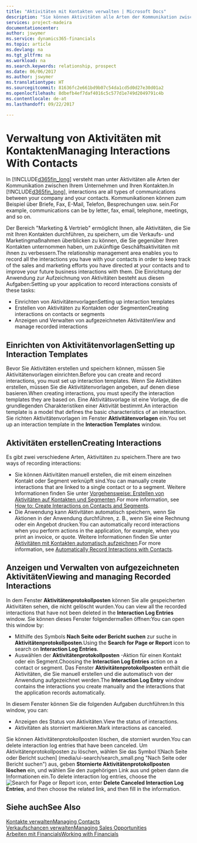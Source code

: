 ```yaml
---
title: "Aktivitäten mit Kontakten verwalten | Microsoft Docs"
description: "Sie können Aktivitäten alle Arten der Kommunikation zwischen Ihrem Unternehmen und Ihren Kontakten aufzeichnen, uum Beispiel Briefe, Fax, E-Mail, Telefon, Besprechungen usw."
services: project-madeira
documentationcenter: 
author: jswymer
ms.service: dynamics365-financials
ms.topic: article
ms.devlang: na
ms.tgt_pltfrm: na
ms.workload: na
ms.search.keywords: relationship, prospect
ms.date: 06/06/2017
ms.author: jswymer
ms.translationtype: HT
ms.sourcegitcommit: 81636fc2e661bd9b07c54da1cd5d0d27e30d01a2
ms.openlocfilehash: 8dbefb4ef7daf4016c5c577d1e749d2049791c4b
ms.contentlocale: de-at
ms.lasthandoff: 09/22/2017

---
```

# <a name="managing-interactions-with-contacts"></a><span data-ttu-id="1bac4-103">Verwaltung von Aktivitäten mit Kontakten</span><span class="sxs-lookup"><span data-stu-id="1bac4-103">Managing Interactions With Contacts</span></span>
<span data-ttu-id="1bac4-104">In [!INCLUDE[d365fin_long](includes/d365fin_long_md.md)] versteht man unter Aktivitäten alle Arten der Kommunikation zwischen Ihrem Unternehmen und Ihren Kontakten.</span><span class="sxs-lookup"><span data-stu-id="1bac4-104">In [!INCLUDE[d365fin_long](includes/d365fin_long_md.md)], interactions are all types of communications between your company and your contacts.</span></span> <span data-ttu-id="1bac4-105">Kommunikationen können zum Beispiel über Briefe, Fax, E-Mail, Telefon, Besprechungen usw. sein.</span><span class="sxs-lookup"><span data-stu-id="1bac4-105">For example, communications can be by letter, fax, email, telephone, meetings, and so on.</span></span>

<span data-ttu-id="1bac4-106">Der Bereich "Marketing & Vertrieb" ermöglicht Ihnen, alle Aktivitäten, die Sie mit Ihren Kontakten durchführen, zu speichern, um die Verkaufs- und Marketingmaßnahmen überblicken zu können, die Sie gegenüber Ihren Kontakten unternommen haben, um zukünftige Geschäftsaktivitäten mit ihnen zu verbessern.</span><span class="sxs-lookup"><span data-stu-id="1bac4-106">The relationship management area enables you to record all the interactions you have with your contacts in order to keep track of the sales and marketing efforts you have directed at your contacts and to improve your future business interactions with them.</span></span> <span data-ttu-id="1bac4-107">Die Einrichtung der Anwendung zur Aufzeichnung von Aktivitäten besteht aus diesen Aufgaben:</span><span class="sxs-lookup"><span data-stu-id="1bac4-107">Setting up your application to record interactions consists of these tasks:</span></span>

* <span data-ttu-id="1bac4-108">Einrichten von Aktivitätenvorlagen</span><span class="sxs-lookup"><span data-stu-id="1bac4-108">Setting up interaction templates</span></span>  
* <span data-ttu-id="1bac4-109">Erstellen von Aktivitäten zu Kontakten oder Segmenten</span><span class="sxs-lookup"><span data-stu-id="1bac4-109">Creating interactions on contacts or segments</span></span>  
* <span data-ttu-id="1bac4-110">Anzeigen und Verwalten von aufgezeichneten Aktivitäten</span><span class="sxs-lookup"><span data-stu-id="1bac4-110">View and manage recorded interactions</span></span>  

##  <a name="setting-up-interaction-templates"></a><span data-ttu-id="1bac4-111">Einrichten von Aktivitätenvorlagen</span><span class="sxs-lookup"><span data-stu-id="1bac4-111">Setting up Interaction Templates</span></span>
<span data-ttu-id="1bac4-112">Bevor Sie Aktivitäten erstellen und speichern können, müssen Sie Aktivitätenvorlagen einrichten.</span><span class="sxs-lookup"><span data-stu-id="1bac4-112">Before you can create and record interactions, you must set up interaction templates.</span></span> <span data-ttu-id="1bac4-113">Wenn Sie Aktivitäten erstellen, müssen Sie die Aktivitätenvorlagen angeben, auf denen diese basieren.</span><span class="sxs-lookup"><span data-stu-id="1bac4-113">When creating interactions, you must specify the interaction templates they are based on.</span></span> <span data-ttu-id="1bac4-114">Eine Aktivitätsvorlage ist eine Vorlage, die die grundlegenden Charakteristiken einer Aktivität bestimmt.</span><span class="sxs-lookup"><span data-stu-id="1bac4-114">An interaction template is a model that defines the basic characteristics of an interaction.</span></span>
<span data-ttu-id="1bac4-115">Sie richten Aktivitätenvorlagen im Fenster **Aktivitätenvorlagen** ein.</span><span class="sxs-lookup"><span data-stu-id="1bac4-115">You set up an interaction template in the **Interaction Templates** window.</span></span>  

## <a name="creating-interactions"></a><span data-ttu-id="1bac4-116">Aktivitäten erstellen</span><span class="sxs-lookup"><span data-stu-id="1bac4-116">Creating Interactions</span></span>
<span data-ttu-id="1bac4-117">Es gibt zwei verschiedene Arten, Aktivitäten zu speichern.</span><span class="sxs-lookup"><span data-stu-id="1bac4-117">There are two ways of recording interactions:</span></span>

* <span data-ttu-id="1bac4-118">Sie können Aktivitäten manuell erstellen, die mit einem einzelnen Kontakt oder Segment verknüpft sind.</span><span class="sxs-lookup"><span data-stu-id="1bac4-118">You can manually create interactions that are linked to a single contact or to a segment.</span></span> <span data-ttu-id="1bac4-119">Weitere Informationen finden Sie unter [Vorgehensweise: Erstellen von Aktivitäten auf Kontakten und Segmenten](marketing-how-create-interactions.md).</span><span class="sxs-lookup"><span data-stu-id="1bac4-119">For more information, see [How to: Create Interactions on Contacts and Segments](marketing-how-create-interactions.md).</span></span>  
* <span data-ttu-id="1bac4-120">Die Anwendung kann Aktivitäten automatisch speichern, wenn Sie Aktionen in der Anwendung durchführen, z. B., wenn Sie eine Rechnung oder ein Angebot drucken.</span><span class="sxs-lookup"><span data-stu-id="1bac4-120">You can automatically record interactions when you perform actions in the application, for example, when you print an invoice, or quote.</span></span> <span data-ttu-id="1bac4-121">Weitere Informationen finden Sie unter [Aktivitäten mit Kontakten automatisch aufzeichnen](marketing-auto-record-interactions.md).</span><span class="sxs-lookup"><span data-stu-id="1bac4-121">For more information, see [Automatically Record Interactions with Contacts](marketing-auto-record-interactions.md).</span></span>

## <a name="viewing-and-managing-recorded-interactions"></a><span data-ttu-id="1bac4-122">Anzeigen und Verwalten von aufgezeichneten Aktivitäten</span><span class="sxs-lookup"><span data-stu-id="1bac4-122">Viewing and managing Recorded Interactions</span></span>
<span data-ttu-id="1bac4-123">In dem Fenster **Aktivitätenprotokollposten** können Sie alle gespeicherten Aktivitäten sehen, die nicht gelöscht wurden.</span><span class="sxs-lookup"><span data-stu-id="1bac4-123">You can view all the recorded interactions that have not been deleted in the **Interaction Log Entries** window.</span></span> <span data-ttu-id="1bac4-124">Sie können dieses Fenster folgendermaßen öffnen:</span><span class="sxs-lookup"><span data-stu-id="1bac4-124">You can open this window by:</span></span>

* <span data-ttu-id="1bac4-125">Mithilfe des Symbols **Nach Seite oder Bericht suchen** zur suche in **Aktivitätenprotokollposten**.</span><span class="sxs-lookup"><span data-stu-id="1bac4-125">Using the **Search for Page or Report** icon to search on **Interaction Log Entries**.</span></span>
* <span data-ttu-id="1bac4-126">Auswählen der **Aktivitätenprotokollposten** -Aktion für einen Kontakt oder ein Segment.</span><span class="sxs-lookup"><span data-stu-id="1bac4-126">Choosing the **Interaction Log Entries** action on a contact or segment.</span></span>
  <span data-ttu-id="1bac4-127">Das Fenster **Aktivitätenprotokollposten** enthält die Aktivitäten, die Sie manuell erstellen und die automatisch von der Anwendung aufgezeichnet werden.</span><span class="sxs-lookup"><span data-stu-id="1bac4-127">The **Interaction Log Entry** window contains the interactions you create manually and the interactions that the application records automatically.</span></span>

<span data-ttu-id="1bac4-128">In diesem Fenster können Sie die folgenden Aufgaben durchführen:</span><span class="sxs-lookup"><span data-stu-id="1bac4-128">In this window, you can:</span></span>

* <span data-ttu-id="1bac4-129">Anzeigen des Status von Aktivitäten.</span><span class="sxs-lookup"><span data-stu-id="1bac4-129">View the status of interactions.</span></span>
* <span data-ttu-id="1bac4-130">Aktivitäten als storniert markieren.</span><span class="sxs-lookup"><span data-stu-id="1bac4-130">Mark interactions as canceled.</span></span>

<span data-ttu-id="1bac4-131">Sie können Aktivitätenprotokollposten löschen, die storniert wurden.</span><span class="sxs-lookup"><span data-stu-id="1bac4-131">You can delete interaction log entries that have been canceled.</span></span> <span data-ttu-id="1bac4-132">Um Aktivitätenprotokollposten zu löschen, wählen Sie das Symbol ![Nach Seite oder Bericht suchen] (media/ui-search/search_small.png "Nach Seite oder Bericht suchen") aus, geben **Stornierte Aktivitätenprotokollposten löschen** ein, und wählen Sie den zugehörigen Link aus und geben dann die Informationen ein.</span><span class="sxs-lookup"><span data-stu-id="1bac4-132">To delete interaction log entries, choose the ![Search for Page or Report](media/ui-search/search_small.png "Search for Page or Report icon") icon, enter **Delete Canceled Interaction Log Entries**, and then choose the related link, and then fill in the information.</span></span>

## <a name="see-also"></a><span data-ttu-id="1bac4-133">Siehe auch</span><span class="sxs-lookup"><span data-stu-id="1bac4-133">See Also</span></span>
[<span data-ttu-id="1bac4-134">Kontakte verwalten</span><span class="sxs-lookup"><span data-stu-id="1bac4-134">Managing Contacts</span></span>](marketing-contacts.md)  
[<span data-ttu-id="1bac4-135">Verkaufschancen verwalten</span><span class="sxs-lookup"><span data-stu-id="1bac4-135">Managing Sales Opportunities</span></span>](marketing-manage-sales-opportunities.md)  
[<span data-ttu-id="1bac4-136">Arbeiten mit Financials</span><span class="sxs-lookup"><span data-stu-id="1bac4-136">Working with Financials</span></span>](ui-work-product.md)  

